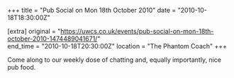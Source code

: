 +++
title = "Pub Social on Mon 18th October 2010"
date = "2010-10-18T18:30:00Z"

[extra]
original = "https://uwcs.co.uk/events/pub-social-on-mon-18th-october-2010-1474489041671/"    
end_time = "2010-10-18T20:30:00Z"
location = "The Phantom Coach"
+++

Come along to our weekly dose of chatting and, equally importantly, nice pub food.

